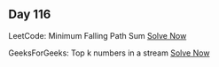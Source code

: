 ## Day 116

LeetCode: Minimum Falling Path Sum 
[Solve Now](https://leetcode.com/problems/minimum-falling-path-sum/description/)

GeeksForGeeks: Top k numbers in a stream 
[Solve Now](https://www.geeksforgeeks.org/problems/top-k-numbers3425/1)
